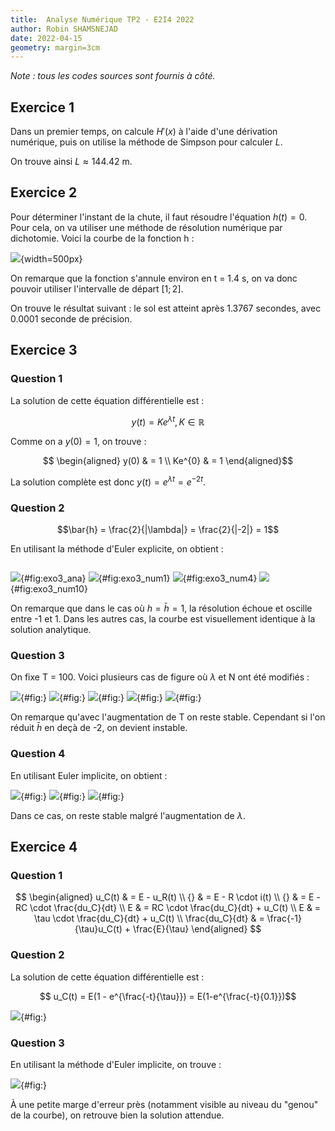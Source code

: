 ```yaml
---
title:  Analyse Numérique TP2 - E2I4 2022
author: Robin SHAMSNEJAD
date: 2022-04-15
geometry: margin=3cm
---
```


*Note : tous les codes sources sont fournis à côté.*

## Exercice 1

Dans un premier temps, on calcule $H'(x)$ à l'aide d'une dérivation numérique, puis on utilise la méthode de Simpson pour calculer $L$.

On trouve ainsi $L \approx 144.42 \text{ m}$.

## Exercice 2

Pour déterminer l'instant de la chute, il faut résoudre l'équation $h(t) = 0$. Pour cela, on va utiliser une méthode de résolution numérique par dichotomie. Voici la courbe de la fonction h :

![](exo2_h.png){width=500px}

On remarque que la fonction s'annule environ en t = 1.4 s, on va donc pouvoir utiliser l'intervalle de départ $[1 ; 2]$.

On trouve le résultat suivant : le sol est atteint après 1.3767 secondes, avec 0.0001 seconde de précision.

## Exercice 3

### Question 1

La solution de cette équation différentielle est :

$$ y(t) = K e^{\lambda t}, K \in \mathbb{R} $$

Comme on a $y(0) = 1$, on trouve :

$$ \begin{aligned} y(0) & = 1 \\ Ke^{0} & = 1 \end{aligned}$$

La solution complète est donc $y(t) = e^{\lambda t} = e^{-2 t}$.

### Question 2

$$\bar{h} = \frac{2}{|\lambda|} = \frac{2}{|-2|} = 1$$

En utilisant la méthode d'Euler explicite, on obtient :

```scilab
```

![](exo3_ana.png){#fig:exo3_ana}
![](exo3_num1.png){#fig:exo3_num1}
![](exo3_num4.png){#fig:exo3_num4}
![](exo3_num10.png){#fig:exo3_num10}

On remarque que dans le cas où $h = \bar{h} = 1$, la résolution échoue et oscille entre -1 et 1. Dans les autres cas, la courbe est visuellement identique à la solution analytique.

### Question 3

On fixe T = 100. Voici plusieurs cas de figure où $\lambda$ et N ont été modifiés :

![](exo3_num4_T100.png){#fig:}
![](exo3_4T-10L_T100.png){#fig:}
![](exo3_4T-150L_T100.png){#fig:}
![](exo3_20T-10L_T100.png){#fig:}
![](exo3_20T-150L_T100.png){#fig:}

On remarque qu'avec l'augmentation de T on reste stable. Cependant si l'on réduit $\bar{h}$ en deçà de -2, on devient instable.

### Question 4

En utilisant Euler implicite, on obtient :

![](exo3_implicite2.png){#fig:}
![](exo3_implicite10.png){#fig:}
![](exo3_implicite150.png){#fig:}

Dans ce cas, on reste stable malgré l'augmentation de $\lambda$.

## Exercice 4
### Question 1

$$ \begin{aligned} u_C(t) & = E - u_R(t) \\ {} & = E - R \cdot i(t) \\ {} & = E - RC \cdot \frac{du_C}{dt} \\ E & = RC \cdot \frac{du_C}{dt} + u_C(t) \\ E & = \tau \cdot \frac{du_C}{dt} + u_C(t) \\ \frac{du_C}{dt} & = \frac{-1}{\tau}u_C(t) + \frac{E}{\tau} \end{aligned} $$


### Question 2

La solution de cette équation différentielle est :

$$ u_C(t) = E(1 - e^{\frac{-t}{\tau}}) = E(1-e^{\frac{-t}{0.1}})$$

![](exo4_ana.png){#fig:}

### Question 3

En utilisant la méthode d'Euler implicite, on trouve :

![](exo4.png){#fig:}

À une petite marge d'erreur près (notamment visible au niveau du "genou" de la courbe), on retrouve bien la solution attendue.